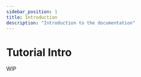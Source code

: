 ```yaml
---
sidebar_position: 1
title: Introduction
description: "Introduction to the documentation"
---
```


# Tutorial Intro

WIP
